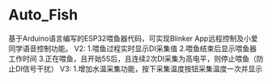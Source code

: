 # Auto_Fish
基于Arduino语言编写的ESP32喂鱼器代码，可实现Blinker  App远程控制及小爱同学语音控制功能。
V2:
1.喂鱼过程实时显示DI采集值
2.喂鱼结束后显示喂鱼器工作时间
3.正在喂鱼，且开始5S后，且连续2次DI采集为高电平，则停止喂鱼（防止DI信号干扰）
V3:
1.增加水温采集功能，按下采集温度按钮采集温度一次并显示
